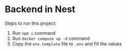 # Backend in Nest

Steps to run this project:

1. Run `npm i` command
2. Run `docker compose up -d` command
3. Copy the `env.template` file to `.env` and fill the values